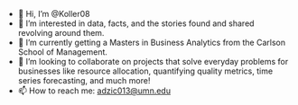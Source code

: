 - 👋 Hi, I’m @Koller08
- 👀 I’m interested in data, facts, and the stories found and shared revolving around them.  
- 🌱 I’m currently getting a Masters in Business Analytics from the Carlson School of Management.
- 💞️ I’m looking to collaborate on projects that solve everyday problems for businesses like resource allocation, quantifying quality metrics, time series forecasting, and much more!  
- 📫 How to reach me: adzic013@umn.edu

<!---
Koller08/Koller08 is a ✨ special ✨ repository because its `README.md` (this file) appears on your GitHub profile.
You can click the Preview link to take a look at your changes.
--->
